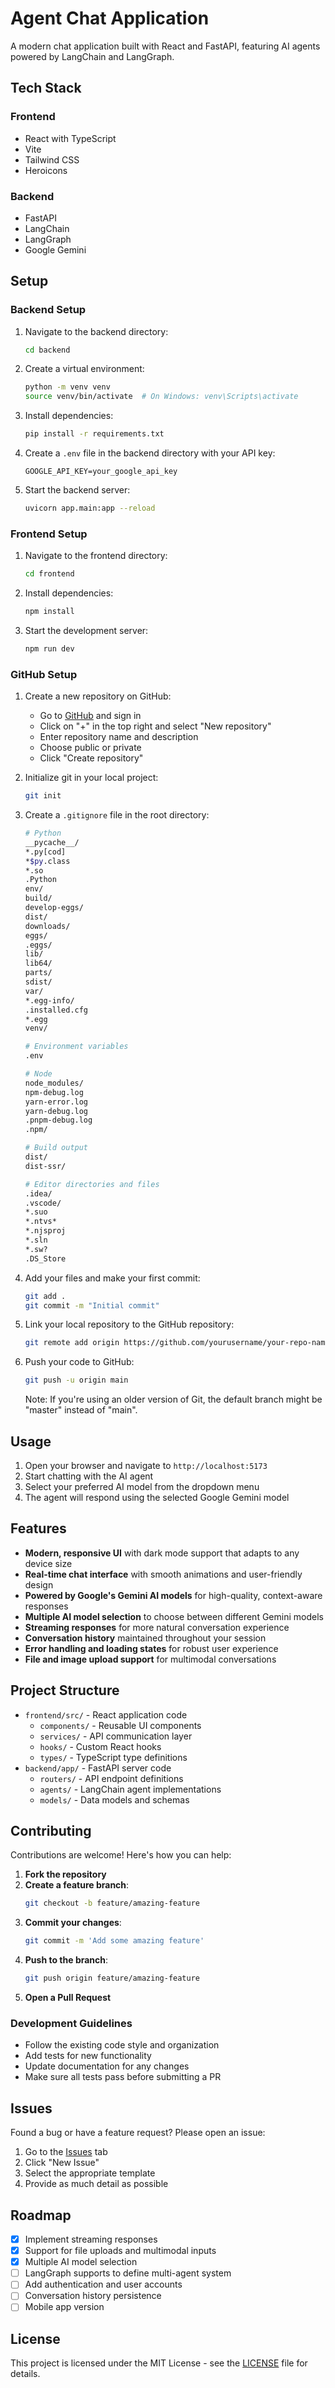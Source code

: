 # Agent Chat Application

A modern chat application built with React and FastAPI, featuring AI agents powered by LangChain and LangGraph.

## Tech Stack

### Frontend
- React with TypeScript
- Vite
- Tailwind CSS
- Heroicons

### Backend
- FastAPI
- LangChain
- LangGraph
- Google Gemini

## Setup

### Backend Setup
1. Navigate to the backend directory:
   ```bash
   cd backend
   ```

2. Create a virtual environment:
   ```bash
   python -m venv venv
   source venv/bin/activate  # On Windows: venv\Scripts\activate
   ```

3. Install dependencies:
   ```bash
   pip install -r requirements.txt
   ```

4. Create a `.env` file in the backend directory with your API key:
   ```
   GOOGLE_API_KEY=your_google_api_key
   ```

5. Start the backend server:
   ```bash
   uvicorn app.main:app --reload
   ```

### Frontend Setup
1. Navigate to the frontend directory:
   ```bash
   cd frontend
   ```

2. Install dependencies:
   ```bash
   npm install
   ```

3. Start the development server:
   ```bash
   npm run dev
   ```

### GitHub Setup
1. Create a new repository on GitHub:
   - Go to [GitHub](https://github.com) and sign in
   - Click on "+" in the top right and select "New repository"
   - Enter repository name and description
   - Choose public or private
   - Click "Create repository"

2. Initialize git in your local project:
   ```bash
   git init
   ```

3. Create a `.gitignore` file in the root directory:
   ```bash
   # Python
   __pycache__/
   *.py[cod]
   *$py.class
   *.so
   .Python
   env/
   build/
   develop-eggs/
   dist/
   downloads/
   eggs/
   .eggs/
   lib/
   lib64/
   parts/
   sdist/
   var/
   *.egg-info/
   .installed.cfg
   *.egg
   venv/
   
   # Environment variables
   .env
   
   # Node
   node_modules/
   npm-debug.log
   yarn-error.log
   yarn-debug.log
   .pnpm-debug.log
   .npm/
   
   # Build output
   dist/
   dist-ssr/
   
   # Editor directories and files
   .idea/
   .vscode/
   *.suo
   *.ntvs*
   *.njsproj
   *.sln
   *.sw?
   .DS_Store
   ```

4. Add your files and make your first commit:
   ```bash
   git add .
   git commit -m "Initial commit"
   ```

5. Link your local repository to the GitHub repository:
   ```bash
   git remote add origin https://github.com/yourusername/your-repo-name.git
   ```

6. Push your code to GitHub:
   ```bash
   git push -u origin main
   ```
   Note: If you're using an older version of Git, the default branch might be "master" instead of "main".

## Usage

1. Open your browser and navigate to `http://localhost:5173`
2. Start chatting with the AI agent
3. Select your preferred AI model from the dropdown menu
4. The agent will respond using the selected Google Gemini model

## Features

- **Modern, responsive UI** with dark mode support that adapts to any device size
- **Real-time chat interface** with smooth animations and user-friendly design
- **Powered by Google's Gemini AI models** for high-quality, context-aware responses
- **Multiple AI model selection** to choose between different Gemini models
- **Streaming responses** for more natural conversation experience
- **Conversation history** maintained throughout your session
- **Error handling and loading states** for robust user experience
- **File and image upload support** for multimodal conversations

## Project Structure

- `frontend/src/` - React application code
  - `components/` - Reusable UI components
  - `services/` - API communication layer
  - `hooks/` - Custom React hooks
  - `types/` - TypeScript type definitions
- `backend/app/` - FastAPI server code
  - `routers/` - API endpoint definitions
  - `agents/` - LangChain agent implementations
  - `models/` - Data models and schemas

## Contributing

Contributions are welcome! Here's how you can help:

1. **Fork the repository**
2. **Create a feature branch**:
   ```bash
   git checkout -b feature/amazing-feature
   ```
3. **Commit your changes**:
   ```bash
   git commit -m 'Add some amazing feature'
   ```
4. **Push to the branch**:
   ```bash
   git push origin feature/amazing-feature
   ```
5. **Open a Pull Request**

### Development Guidelines

- Follow the existing code style and organization
- Add tests for new functionality
- Update documentation for any changes
- Make sure all tests pass before submitting a PR

## Issues

Found a bug or have a feature request? Please open an issue:

1. Go to the [Issues](https://github.com/hllj/react-vite-tailwind-langchain-boilerplate/issues) tab
2. Click "New Issue"
3. Select the appropriate template
4. Provide as much detail as possible

## Roadmap

- [x] Implement streaming responses
- [x] Support for file uploads and multimodal inputs
- [x] Multiple AI model selection
- [ ] LangGraph supports to define multi-agent system
- [ ] Add authentication and user accounts
- [ ] Conversation history persistence
- [ ] Mobile app version

## License

This project is licensed under the MIT License - see the [LICENSE](LICENSE) file for details.